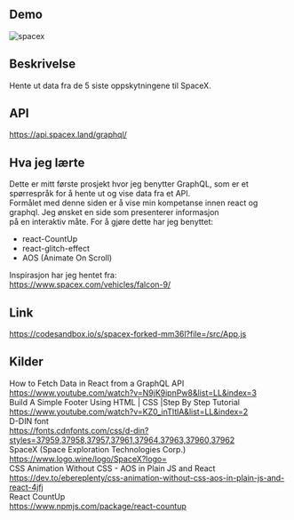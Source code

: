 ## Demo
![spacex](demo.gif)

## Beskrivelse<br>

Hente ut data fra de 5 siste oppskytningene til SpaceX.<br>

## API<br>
https://api.spacex.land/graphql/<br>

## Hva jeg lærte<br>

Dette er mitt første prosjekt hvor jeg benytter GraphQL, som er et spørrespråk for å hente ut og vise data fra et API.<br>
Formålet med denne siden er å vise min kompetanse innen react og graphql. Jeg ønsket en side som presenterer informasjon <br>
på en interaktiv måte. For å gjøre dette har jeg benyttet: <br>

* react-CountUp <br>
* react-glitch-effect <br>
* AOS (Animate On Scroll) <br>

Inspirasjon har jeg hentet fra:  <br>
https://www.spacex.com/vehicles/falcon-9/ <br>



## Link <br>
https://codesandbox.io/s/spacex-forked-mm36l?file=/src/App.js <br>

## Kilder<br>
How to Fetch Data in React from a GraphQL API<br>
https://www.youtube.com/watch?v=N9jK9ipnPw8&list=LL&index=3<br>
Build A Simple Footer Using HTML | CSS |Step By Step Tutorial<br>
https://www.youtube.com/watch?v=KZ0_inTItlA&list=LL&index=2<br>
D-DIN font<br>
https://fonts.cdnfonts.com/css/d-din?styles=37959,37958,37957,37961,37964,37963,37960,37962<br>
SpaceX (Space Exploration Technologies Corp.)<br>
https://www.logo.wine/logo/SpaceX?logo=<br>
CSS Animation Without CSS - AOS in Plain JS and React<br>
https://dev.to/ebereplenty/css-animation-without-css-aos-in-plain-js-and-react-4jfj<br>
React CountUp<br>
https://www.npmjs.com/package/react-countup<br>

